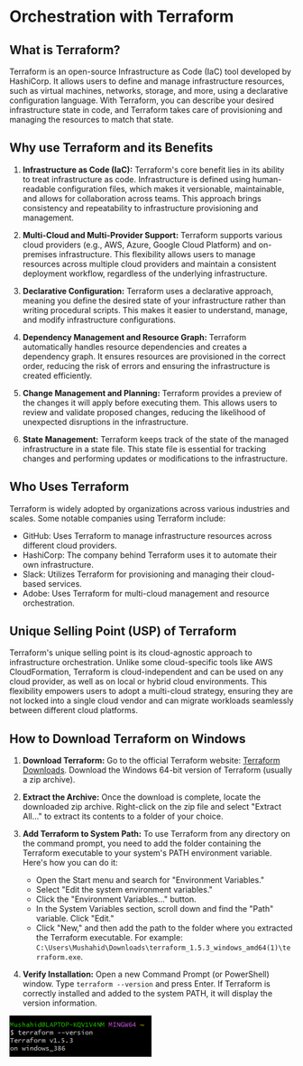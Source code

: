 # Orchestration with Terraform

## What is Terraform?

Terraform is an open-source Infrastructure as Code (IaC) tool developed by HashiCorp. It allows users to define and manage infrastructure resources, such as virtual machines, networks, storage, and more, using a declarative configuration language. With Terraform, you can describe your desired infrastructure state in code, and Terraform takes care of provisioning and managing the resources to match that state.

## Why use Terraform and its Benefits

1. **Infrastructure as Code (IaC):** Terraform's core benefit lies in its ability to treat infrastructure as code. Infrastructure is defined using human-readable configuration files, which makes it versionable, maintainable, and allows for collaboration across teams. This approach brings consistency and repeatability to infrastructure provisioning and management.

2. **Multi-Cloud and Multi-Provider Support:** Terraform supports various cloud providers (e.g., AWS, Azure, Google Cloud Platform) and on-premises infrastructure. This flexibility allows users to manage resources across multiple cloud providers and maintain a consistent deployment workflow, regardless of the underlying infrastructure.

3. **Declarative Configuration:** Terraform uses a declarative approach, meaning you define the desired state of your infrastructure rather than writing procedural scripts. This makes it easier to understand, manage, and modify infrastructure configurations.

4. **Dependency Management and Resource Graph:** Terraform automatically handles resource dependencies and creates a dependency graph. It ensures resources are provisioned in the correct order, reducing the risk of errors and ensuring the infrastructure is created efficiently.

5. **Change Management and Planning:** Terraform provides a preview of the changes it will apply before executing them. This allows users to review and validate proposed changes, reducing the likelihood of unexpected disruptions in the infrastructure.

6. **State Management:** Terraform keeps track of the state of the managed infrastructure in a state file. This state file is essential for tracking changes and performing updates or modifications to the infrastructure.

## Who Uses Terraform

Terraform is widely adopted by organizations across various industries and scales. Some notable companies using Terraform include:

- GitHub: Uses Terraform to manage infrastructure resources across different cloud providers.
- HashiCorp: The company behind Terraform uses it to automate their own infrastructure.
- Slack: Utilizes Terraform for provisioning and managing their cloud-based services.
- Adobe: Uses Terraform for multi-cloud management and resource orchestration.

## Unique Selling Point (USP) of Terraform

Terraform's unique selling point is its cloud-agnostic approach to infrastructure orchestration. Unlike some cloud-specific tools like AWS CloudFormation, Terraform is cloud-independent and can be used on any cloud provider, as well as on local or hybrid cloud environments. This flexibility empowers users to adopt a multi-cloud strategy, ensuring they are not locked into a single cloud vendor and can migrate workloads seamlessly between different cloud platforms.

## How to Download Terraform on Windows

1. **Download Terraform:** Go to the official Terraform website: [Terraform Downloads](https://www.terraform.io/downloads.html). Download the Windows 64-bit version of Terraform (usually a zip archive).

2. **Extract the Archive:** Once the download is complete, locate the downloaded zip archive. Right-click on the zip file and select "Extract All..." to extract its contents to a folder of your choice.

3. **Add Terraform to System Path:** To use Terraform from any directory on the command prompt, you need to add the folder containing the Terraform executable to your system's PATH environment variable. Here's how you can do it:
   - Open the Start menu and search for "Environment Variables."
   - Select "Edit the system environment variables."
   - Click the "Environment Variables..." button.
   - In the System Variables section, scroll down and find the "Path" variable. Click "Edit."
   - Click "New," and then add the path to the folder where you extracted the Terraform executable. For example: `C:\Users\Mushahid\Downloads\terraform_1.5.3_windows_amd64(1)\terraform.exe`.

4. **Verify Installation:** Open a new Command Prompt (or PowerShell) window. Type `terraform --version` and press Enter. If Terraform is correctly installed and added to the system PATH, it will display the version information.


![terraform--version.png](images%2Fterraform--version.png)